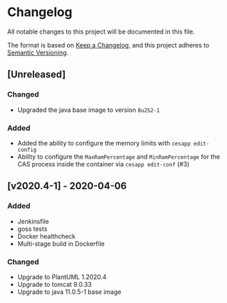 # Changelog
All notable changes to this project will be documented in this file.

The format is based on [Keep a Changelog](https://keepachangelog.com/en/1.0.0/),
and this project adheres to [Semantic Versioning](https://semver.org/spec/v2.0.0.html).

## [Unreleased]

### Changed

- Upgraded the java base image to version `8u252-1`

### Added

- Added the ability to configure the memory limits with `cesapp edit-config`
- Ability to configure the `MaxRamPercentage` and `MinRamPercentage` for the CAS process inside the container via `cesapp edit-conf` (#3)

## [v2020.4-1] - 2020-04-06
### Added
- Jenkinsfile
- goss tests
- Docker healthcheck
- Multi-stage build in Dockerfile

### Changed
- Upgrade to PlantUML 1.2020.4
- Upgrade to tomcat 9.0.33
- Upgrade to java 11.0.5-1 base image